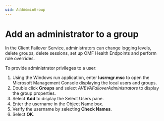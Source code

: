 ```yaml
---
uid: AddAdminGroup
---
```


# Add an administrator to a group

In the Client Failover Service, administrators can change logging levels, delete groups, delete sessions, set up OMF Health Endpoints and perform role overrides.

To provide administrator privileges to a user:

1. Using the Windows run application, enter **lusrmgr.msc** to open the Microsoft Management Console displaying the local users and groups.
2. Double click **Groups** and select *AVEVAFailoverAdministrators* to display the group properties. 
3. Select **Add** to display the Select Users pane. 
4. Enter the username in the Object Name box.
5. Verify the username by selecting **Check Names**. 
6. Select **OK**. 
